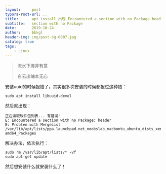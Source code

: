 ```yaml
---
layout:     post
typora-root-url: ..
title:      apt install 出现 Encountered a section with no Package header
subtitle:   section with no Package
date:       2019-10-24
author:     bbkgl
header-img: img/post-bg-0007.jpg
catalog: true
tags:
    - Linux
---
```

> 流水下滩非有意
>
> 白云出岫本无心

安装uuid的时候报错了，其实很多次安装的时候都报过这种错：

```
sudo apt install libuuid-devel
```

然后就出现：

```
正在读取软件包列表... 有错误！
E: Encountered a section with no Package: header
E: Problem with MergeList /var/lib/apt/lists/ppa.launchpad.net_noobslab_macbuntu_ubuntu_dists_xenial_main_binary-amd64_Packages
```

解决办法，依次执行：

```
sudo rm /var/lib/apt/lists/* -vf
sudo apt-get update
```

然后想安装什么就安装什么了！
